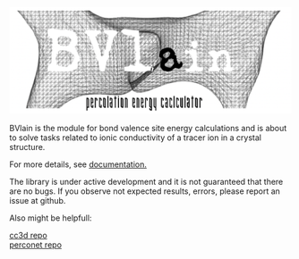 ![BVlain_logo](https://raw.githubusercontent.com/dembart/BVlain/master/BVlain_logo.png)

BVlain is the module for bond valence site energy calculations and is about to solve tasks related to ionic conductivity of a tracer ion in a crystal structure.

For more details, see [documentation.](https://bvlain.readthedocs.io/en/latest/index.html)

The library is under active development and it is not guaranteed that there are no bugs. If you observe not expected results, errors, please report an issue at github.

Also might be helpfull:

[cc3d repo](https://github.com/seung-lab/connected-components-3d)  
[perconet repo](https://github.com/wouterel/perconet)


